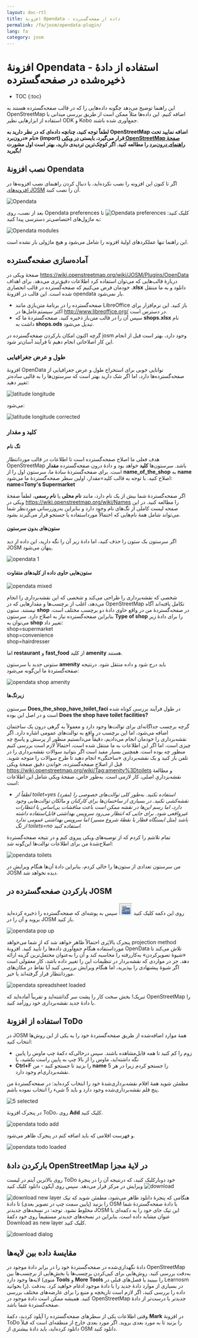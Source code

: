 ```yaml
---
layout: doc-rtl
title: افزونهٔ Opendata - داده از صفحه‌گسترده
permalink: /fa/josm/opendata-plugin/
lang: fa
category: josm
---
```


افزونهٔ Opendata - استفاده از دادهٔ ذخیره‌شده در صفحه‌گسترده
============


- TOC
{:toc}

این راهنما توضیح می‌دهد چگونه داده‌هایی را که در قالب صفحه‌گسترده هستند به OpenStreetMap اضافه کنیم. این داده‌ها مثلاً ممکن است از طریق بررسی میدانی با استفاده از ابزارهایی نظیر ODK و Kobo جمع‌آوری شده باشند.

**لطفاً توجه کنید، چنانچه داده‌ای که در نظر دارید به OpenStreetMap اضافه نمایید تحت نام «درون‌برد» (import) قرار می‌گیرد، بایستی [در ویکی OpenStreetMap صفحهٔ راهنمای درون‌برد](https://wiki.openstreetmap.org/wiki/Import/Guidelines) را مطالعه کنید. اگر کوچک‌ترین تردیدی دارید، بهتر است اول مشورت بگیرید!**


نصب افزونهٔ Opendata
--------------------------

اگر تا کنون این افزونه را نصب نکرده‌اید، با دنبال کردن راهنمای نصب افزونه‌ها در [افزونه‌های JOSM](/en/josm/josm-plugins) آن را نصب کنید.

![Opendata][]

بعد از نصب، روی Opendata preferences کلیک کنید:
![Opendata preferences][]
تا به ماژول‌های اختصاصی‌تر دسترسی پیدا کنید:

![Opendata modules][]

این راهنما تنها عملکردهای اولیهٔ افزونه را شامل می‌شود و هیچ ماژولی بار نشده است.

آماده‌سازی صفحه‌گسترده 
-------------------------

صفحهٔ ویکی در <https://wiki.openstreetmap.org/wiki/JOSM/Plugins/OpenData> دربارهٔ قالب‌هایی که می‌توان استفاده کرد اطلاعات دقیق‌تری می‌دهد. برای اهداف خودمان فرض می‌کنیم که صفحه‌گسترده در قالب انحصاری **‎.xlsx** دانلود و به ما منتقل شده است. این قالب در افزونهٔ opendata بار نمی‌شود.

- صفحه‌گسترده را در برنامهٔ متن‌بازی مانند LibreOffice باز کنید. این نرم‌افزار برای اکثر سیستم‌عامل‌ها در <http://www.libreoffice.org/> در دسترس است.
- سپس آن را در قالب متن‌باز ذخیره کنید. صفحه‌گستردهٔ ما که **shops.xlsx** نام داشت به **shops.ods** تبدیل می‌شود.

گرچه اکنون امکان بارکردن صفحه‌گسترده در josm وجود دارد، بهتر است قبل از انجام این کار اصلاحاتی انجام دهیم تا فرآیند آسان‌تر شود.

### طول و عرض جغرافیایی

افزونهٔ OpenData توانایی خوبی برای استخراج طول و عرض جغرافیایی از صفحه‌گسترده‌ها دارد، اما اگر شک دارید بهتر است که سرستون‌ها را به قالبی ساده‌تر تغییر دهید:

![latitude longitude][]

می‌شود:

![latitude longitude corrected][]

### کلید و مقدار

#### تگ نام

هدف فعلی ما اصلاح صفحه‌گسترده است تا اطلاعات در قالب موردانتظار OpenStreetMap باشد. سرستون‌ها **کلید** خواهد بود و دادهٔ درون صفحه‌گسترده **مقدار** است. برای صفحه‌گستردهٔ سادهٔ ما، سرستون اول را از **name_of_the_shop** به **name** اصلاح کنید. با توجه به قالب کلید=مقدار، اولین سطر صفحه‌گستردهٔ ما می‌شود: 
**name=Tony's Supermarket**

اگر صفحه‌گستردهٔ شما بیش از یک نام دارد، مانند **نام محلی** یا **نام رسمی**، لطفاً صفحهٔ ویکی در <https://wiki.openstreetmap.org/wiki/Names> را مطالعه کنید. در این صفحه لیست کاملی از تگ‌های نام وجود دارد و بنابراین به‌روزرسانی موردنظر شما می‌تواند شامل همهٔ نام‌هایی که احتمالاً مورداستفاده یا جستجو قرار می‌گیرند بشود.

#### ستون‌های بدون سرستون

اگر سرستون یک ستون را حذف کنید، اما دادهٔ زیر آن را نگه دارید، این داده از دید JOSM پنهان می‌شود.

![opendata 1][]

#### ستون‌هایی حاوی داده از کلیدهای متفاوت

![opendata mixed][]

شخصی که نقشه‌برداری را طراحی می‌کند و شخصی که این نقشه‌برداری را انجام می‌دهد، اغلب از برچسب‌ها و مقدارهایی که در OpenStreetMap تکامل یافته‌اند آگاه نیستند. ستون **shop** در صفحه‌گستردهٔ من در واقع حاوی دادهٔ دو برچسب مختلف است. بنابراین صفحه‌گسترده نیاز به اصلاح دارد. سرستون **Type of shop** را برای دادهٔ زیر می‌توان به **shop** تغییر داد:  
  shop=supermarket  
  shop=convenience  
  shop=hairdresser  

اما **restaurant** و **fast_food** از کلید **amenity** هستند.

ستونی جدید با سرستون **amenity** باید درج شود و داده منتقل شود. درنتیجه صفحه‌گستردهٔ ما این‌گونه می‌شود:

![opendata shop amenity][]

#### زیرتگ‌ها

سرستون **Does_the_shop_have_toilet_faci** در طول فرآیند بررسی کوتاه شده است و در اصل این بوده **Does the shop have toilet facilities?‎**


گرچه برچسب جداگانه‌ای برای توالت‌ها وجود دارد و معمولاً به گرهی درون یک ساختمان اضافه می‌شود، اما این برچسب در واقع به توالت‌های عمومی اشاره دارد. اگر نقشه‌برداری را خودمان انجام می‌دادیم، دقیقاً می‌دانستیم منظور از پرسش و پاسخ چه چیزی است، اما اگر این اطلاعات به ما منتقل شده است، احتمالاً لازم است بررسی کنیم منظور چه بوده است. همچنین بسیار مفید است اگر بتوانید سوالات نقشه‌برداری را در تلفن بار کنید و یک نقشه‌برداری «ساختگی» انجام دهید تا طرح سوالات را متوجه شوید. قبل از اصلاح صفحه‌گسترده، خواندن دقیق صفحهٔ ویکی <https://wiki.openstreetmap.org/wiki/Tag:amenity%3Dtoilets> و مطالعهٔ نقشه‌برداریِ اصلی، کار لازمی است. به‌طور خاص، صفحهٔ ویکی شامل این اطلاعات است: 

- *لطفاً از toilet=yes (مفرد) استفاده نکنید. به‌طور کلی توالت‌های خصوصی را نقشه‌کشی نکنید. در بسیاری از ساختمان‌ها برای کارکنان و مالکان توالت‌هایی وجود دارد، اما رسم این‌ها در نقشه ممکن است باعث مناقشات بی‌اساس یا انتظارات غیرواقعی شود. برای جایی که انتظار می‌رود سرویس بهداشتی قابل‌استفاده داشته باشد (مثل ایستگاه قطار یا نقطهٔ شروع مسیر) اما سرویس بهداشتی عمومی ندارد از تگ toilets=no استفاده کنید.*

تمام تلاشم را کردم که از توصیه‌های ویکی پیروی کنم و در نتیجه صفحه‌گستردهٔ اصلاح‌شدهٔ من برای اطلاعات توالت‌ها این‌گونه شد:

![opendata toilets][]


من سرستون تعدادی از ستون‌ها را خالی کردم، بنابراین دادهٔ آن‌ها هنگام ویرایش در JOSM دیده نخواهد شد.

بارکردن صفحه‌گسترده در JOSM
---------------------------------

روی این دکمه کلیک کنید ![josm open][] سپس به پوشه‌ای که صفحه‌گسترده را ذخیره کرده‌اید بروید و آن را در JOSM باز کنید.

![opendata pop up][]  

پنجرک بالاپَری احتمالاً ظاهر خواهد شد که از شما می‌خواهد projection method مورداستفاده هنگام جمع‌آوری داده‌ها را تأیید کنید. افزونهٔ OpenData تلاش می‌کند تا «شیوهٔ تصویرکردن» به‌کاررفته را محاسبه کند و آن را به‌عنوان محتمل‌ترین گزینه ارائه دهد. جز در مواردی که نقشه‌بردار در تنظیمات این را تغییر داده باشد، کار معقولی است اگر شیوهٔ پیشنهادی را بپذیرید، اما هنگام ویرایش بررسی کنید آیا نقاط در مکان‌های موردانتظار قرار گرفته‌اند یا خیر.

![opendata spreadsheet loaded][]

تبریک! بخش سخت کار را پشت سر گذاشته‌اید و تقریباً آماده‌اید که OpenStreetMap را با دادهٔ جدید نقشه‌برداری خود روزآمد کنید.

استفاده از افزونهٔ ToDo
----------------------

در JOSM همهٔ موارد اضافه‌شده از طریق صفحه‌گستردهٔ خود را به یکی از این روش‌ها انتخاب کنید:

- زوم را کم کنید تا همه قابل‌مشاهده باشند. سپس درحالی‌که دکمهٔ چپ ماوس را پایین نگه داشته‌اید، ماوس را از بالا چپ به پایین راست بکشید، یا
- **Ctrl+F** را بزنید تا جستجو کنید - من **name** را جستجو کردم زیرا در هر 5 نقشه‌برداری‌ام وجود دارد.

مطمئن شوید همهٔ اقلام نقشه‌برداری‌شدهٔ خود را انتخاب کرده‌اید: در صفحه‌گستردهٔ من پنج قلم نقشه‌برداری‌شده وجود دارد و باید 5 شیء را انتخاب نموده باشم.

![5 selected][]

در پنجرک افزونهٔ ToDo، روی **Add** کلیک کنید.

![opendata todo add][]

و فهرست اقلامی که باید اضافه کنم در پنجرک ظاهر می‌شود.

![opendata todo loaded][]

بارکردن دادهٔ OpenStreetMap در لایهٔ مجزا
-------------------------------------------

روی بالاترین آیتم در لیست ToDo خود دوبارکلیک کنید، که درنتیجه آن را در پنجرهٔ ویرایش در مرکز قرار می‌دهد. سپس روی آیکون دانلود کلیک کنید ![download][]

هنگامی که پنجرهٔ دانلود ظاهر می‌شود، مطمئن شوید که تیک ![download new layer][] را بزنید (پایین سمت چپ در تصویر بعدی) تا دادهٔ OSM با دادهٔ صفحه‌گستردهٔ شما مخلوط نشود. توجه: در نسخه‌های جدیدتر JOSM این تیک جای خود را به دکمه‌ای با عنوان مشابه داده است، بنابراین در نسخه‌های جدیدتر مستقیماً روی خود دکمهٔ Download as new layer کلیک کنید.

![download dialog][]


مقایسهٔ داده بین لایه‌ها
------------------------------------

دادهٔ نگهداری‌شده در صفحه‌گستردهٔ خود را در برابر دادهٔ موجود در OpenStreetMap به‌دقت بررسی کنید. روش‌هایی برای کپی‌کردن برچسب‌ها یا بخش‌هایی از برچسب‌ها بین لایه‌ها وجود دارد (منوی **Tools** و **More Tools** را ببینید یا فصل‌های قبلی در Learnosm را بخوانید). در بسیاری از موارد دادهٔ جدید را با دادهٔ موجود ادغام خواهید کرد. به‌دقت داده را بررسی کنید، اگر لازم است تاریخچه و منبع را برای عارضه‌های مختلف بررسی کنید. همیشه ممکن است دادهٔ موجود در OpenStreetMap جدیدتر یا درست‌تر از دادهٔ صفحه‌گستردهٔ شما باشد.

وقتی اطلاعات یکی از سطرهای صفحه‌گسترده را آپلود کردید، دکمهٔ **Mark** در افزونهٔ ToDo را بزنید تا به مورد بعدی بروید. اگر مورد بعدی خارج از منطقه‌ای است که قبلاً دانلود کرده‌اید، باید دادهٔ بیشتری از OSM دانلود کنید.


[Opendata]: /images/josm/opendata-plugin.png
[Opendata preferences]: /images/josm/opendata-preferences.png
[Opendata modules]: /images/josm/opendata-modules.png
[latitude longitude]: /images/josm/opendata-latitude-longitude.png
[latitude longitude corrected]: /images/josm/opendata-latitude-longitude-corrected.png
[opendata 1]: /images/josm/opendata-1.png
[opendata mixed]: /images/josm/opendata-mixed.png
[opendata shop amenity]: /images/josm/opendata-shop-amenity.png
[opendata toilets]: /images/josm/opendata-toilets.png
[josm open]: /images/josm/josm_open-file.png
[opendata pop up]: /images/josm/opendata-wgs84-popup.png
[opendata spreadsheet loaded]: /images/josm/opendata-spreadsheet-loaded.png
[5 selected]: /images/josm/opendata-5-selected.png
[opendata todo add]: /images/josm/opendata-todo-add.png
[opendata todo loaded]: /images/josm/opendata-todo-loaded.png
[download]: /images/josm/josm-download-button.png
[download dialog]: /images/josm/josm_download-dialog.png
[download new layer]: /images/josm/download-as-new-layer.png

